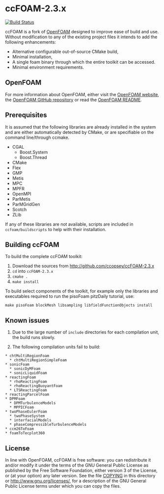 # ccFOAM-2.3.x

[![Build Status](https://travis-ci.org/ccopsey/ccFOAM-2.3.x.svg?branch=CMakeFOAM)](https://travis-ci.org/ccopsey/ccFOAM-2.3.x)

ccFOAM is a fork of [OpenFOAM](http://www.openfoam.org) designed to improve ease of build and use.  Without modification to any of the existing project files it intends to add the following enhancements:

  * Alternative configurable out-of-source CMake build,
  * Minimal installation,
  * A single foam binary through which the entire toolkit can be accessed.
  * Minimal environment requirements.

## OpenFOAM

For more information about OpenFOAM, either visit the [OpenFOAM website](http://www.openfoam.org), the [OpenFOAM GitHub repository](https://github.com/OpenFOAM/OpenFOAM-2.3.x) or read the [OpenFOAM README](README.OpenFOAM.html).

## Prerequisites

It is assumed that the following libraries are already installed in the system and are either automatically detected by CMake, or are specifiable on the command line/through ccmake.

  * CGAL
    * Boost.System
    * Boost.Thread
  * CMake
  * Flex
  * GMP
  * Metis
  * MPC
  * MPFR
  * OpenMPI
  * ParMetis
  * ParMGridGen
  * Scotch
  * ZLib

If any of these libraries are not available, scripts are included in ``ccfoam/buildscripts`` to help with their installation.

## Building ccFOAM

To build the complete ccFOAM toolkit:

  1. Download the sources from http://github.com/ccopsey/ccFOAM-2.3.x
  2. `cd` into `ccFOAM-2.3.x`
  3. `cmake .`
  4. `make install`

To build select components of the toolkit, for example only the libraries and executables required to run the pisoFoam pitzDaily tutorial, use:

  `make pisoFoam blockMesh libsampling libfieldFunctionObjects install`

## Known issues

  1. Due to the large number of `include` directories for each compilation unit, the build runs slowly.

  2. The following compilation units fail to build:

    * chtMultiRegionFoam
      * chtMultiRegionSimpleFoam
    * sonicFoam
      * sonicDyMFoam
      * sonicLiquidFoam
    * reactingFoam
      * rhoReactingFoam
      * rhoReactingBuoyantFoam
      * LTSReactingFoam
    * reactingParcelFoam
    * DPMFoam
      * DPMTurbulenceModels
      * MPPICFoam
    * twoPhaseEulerFoam
      * twoPhaseSystem
      * interfacialModels
      * phaseCompressibleTurbulenceModels
    * ccm26ToFoam
    * foamToTecplot360

## License

In line with OpenFOAM, ccFOAM is free software: you can redistribute it and/or modify it under the terms of the GNU General Public License as published by the Free Software Foundation, either version 3 of the License, or (at your option) any later version. See the file [COPYING](COPYING) in this directory or http://www.gnu.org/licenses/, for a description of the GNU General Public License terms under which you can copy the files.
